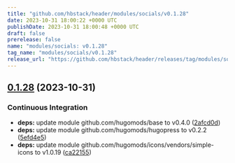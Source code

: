 ```yaml
---
title: "github.com/hbstack/header/modules/socials/v0.1.28"
date: 2023-10-31 18:00:22 +0000 UTC
publishDate: 2023-10-31 18:00:48 +0000 UTC
draft: false
prerelease: false
name: "modules/socials: v0.1.28"
tag_name: "modules/socials/v0.1.28"
release_url: "https://github.com/hbstack/header/releases/tag/modules/socials/v0.1.28"
---
```


## [0.1.28](https://github.com/hbstack/header/compare/modules/socials/v0.1.27...modules/socials/v0.1.28) (2023-10-31)


### Continuous Integration

* **deps:** update module github.com/hugomods/base to v0.4.0 ([2afcd0d](https://github.com/hbstack/header/commit/2afcd0d54eb6e5c4aedc8538820c79e86122fd93))
* **deps:** update module github.com/hugomods/hugopress to v0.2.2 ([5efd4e5](https://github.com/hbstack/header/commit/5efd4e52836924d3a84f68edc2d77505b62372ca))
* **deps:** update module github.com/hugomods/icons/vendors/simple-icons to v1.0.19 ([ca22155](https://github.com/hbstack/header/commit/ca2215573b60f2cfe0fc1810c4c488448a287212))
